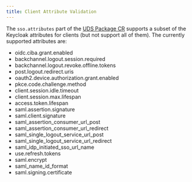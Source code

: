 ```yaml
---
title: Client Attribute Validation
---
```


The `sso.attributes` part of the [UDS Package CR](/reference/configuration/custom-resources/packages-v1alpha1-cr/#sso) supports a subset of the Keycloak attributes for clients (but not support all of them). The currently supported attributes are:

- oidc.ciba.grant.enabled
- backchannel.logout.session.required
- backchannel.logout.revoke.offline.tokens
- post.logout.redirect.uris
- oauth2.device.authorization.grant.enabled
- pkce.code.challenge.method
- client.session.idle.timeout
- client.session.max.lifespan
- access.token.lifespan
- saml.assertion.signature
- saml.client.signature
- saml_assertion_consumer_url_post
- saml_assertion_consumer_url_redirect
- saml_single_logout_service_url_post
- saml_single_logout_service_url_redirect
- saml_idp_initiated_sso_url_name
- use.refresh.tokens
- saml.encrypt
- saml_name_id_format
- saml.signing.certificate
